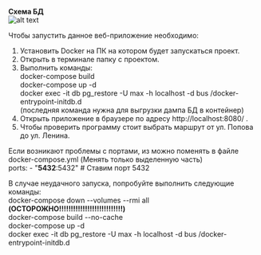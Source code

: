 **Схема БД** <br />
![alt text](https://github.com/chugumba/TEST_TASK_PHP/blob/master/db_schema.png?raw=true)

Чтобы запустить данное веб-приложение необходимо: <br />
1) Установить Docker на ПК на котором будет запускаться проект. <br />
2) Открыть в терминале папку с проектом. <br />
3) Выполнить команды: <br />
docker-compose build <br />
docker-compose up -d <br />
docker exec -it db pg_restore -U max -h localhost -d bus /docker-entrypoint-initdb.d <br />
(последняя команда нужна для выгрузки дампа БД в контейнер) <br />
4) Открыть приложение в браузере по адресу http://localhost:8080/ . <br />
5) Чтобы проверить программу стоит выбрать маршрут от ул. Попова до ул. Ленина. <br />

Если возникают проблемы с портами, из можно поменять в файле docker-compose.yml (Менять только выделенную часть) <br />
  ports:
      - "**5432**:5432" # Ставим порт 5432 <br />

В случае неудачного запуска, попробуйте выполнить следующие команды: <br />
  docker-compose down --volumes --rmi all   **(ОСТОРОЖНО!!!!!!!!!!!!!!!!!!!!!!!!!!!)** <br />
  docker-compose build --no-cache <br />
  docker-compose up -d <br />
  docker exec -it db pg_restore -U max -h localhost -d bus /docker-entrypoint-initdb.d <br />
